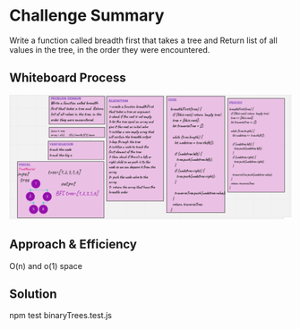 # Challenge Summary


Write a function called breadth first that takes a tree and  Return list of all values in the tree, in the order they were encountered.



## Whiteboard Process

![bfs](../linked-list/images/tree-breadth-first.png)


## Approach & Efficiency

O(n) and o(1) space

## Solution

npm test binaryTrees.test.js

